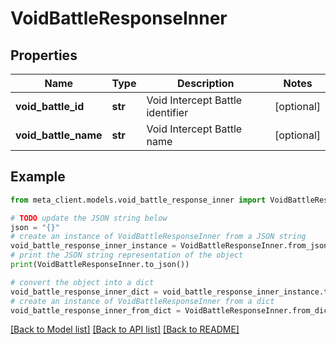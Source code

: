 # VoidBattleResponseInner


## Properties

Name | Type | Description | Notes
------------ | ------------- | ------------- | -------------
**void_battle_id** | **str** | Void Intercept Battle identifier | [optional] 
**void_battle_name** | **str** | Void Intercept Battle name | [optional] 

## Example

```python
from meta_client.models.void_battle_response_inner import VoidBattleResponseInner

# TODO update the JSON string below
json = "{}"
# create an instance of VoidBattleResponseInner from a JSON string
void_battle_response_inner_instance = VoidBattleResponseInner.from_json(json)
# print the JSON string representation of the object
print(VoidBattleResponseInner.to_json())

# convert the object into a dict
void_battle_response_inner_dict = void_battle_response_inner_instance.to_dict()
# create an instance of VoidBattleResponseInner from a dict
void_battle_response_inner_from_dict = VoidBattleResponseInner.from_dict(void_battle_response_inner_dict)
```
[[Back to Model list]](../README.md#documentation-for-models) [[Back to API list]](../README.md#documentation-for-api-endpoints) [[Back to README]](../README.md)


